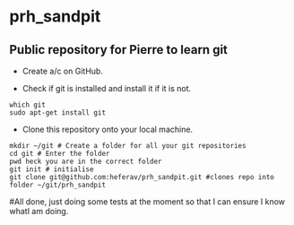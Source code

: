 # prh_sandpit
## Public repository for Pierre to learn git

* Create a/c on GitHub.
  
 * Check if git is installed and install it if it is not.
 
 ```
 which git
 sudo apt-get install git
 ``` 
 
 * Clone this repository onto your local machine.
 
 ```
mkdir ~/git # Create a folder for all your git repositories
cd git # Enter the folder
pwd heck you are in the correct folder
git init # initialise
git clone git@github.com:heferav/prh_sandpit.git #clones repo into folder ~/git/prh_sandpit
```

#All done, just doing some tests at the moment so that I can ensure I know whatI am doing.
